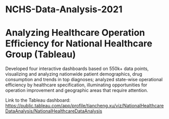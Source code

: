 # NCHS-Data-Analysis-2021
# Analyzing Healthcare Operation Efficiency for National Healthcare Group (Tableau)

Developed four interactive dashboards based on 550k+ data points, visualizing and analyzing nationwide patient demographics, drug consumption and trends in top diagnoses; analyzed state-wise operational efficiency by healthcare specification, illuminating opportunities for operation improvement and geographic areas that require attention.

Link to the Tableau dashboard:
https://public.tableau.com/app/profile/tiancheng.xu/viz/NationalHealthcareDataAnalysis/NationalHealthcareDataAnalysis
